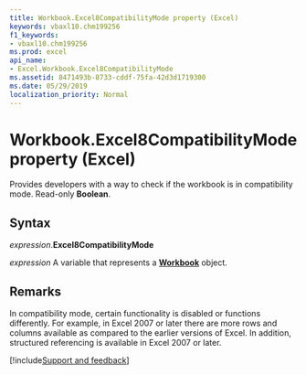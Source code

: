 ```yaml
---
title: Workbook.Excel8CompatibilityMode property (Excel)
keywords: vbaxl10.chm199256
f1_keywords:
- vbaxl10.chm199256
ms.prod: excel
api_name:
- Excel.Workbook.Excel8CompatibilityMode
ms.assetid: 8471493b-8733-cddf-75fa-42d3d1719300
ms.date: 05/29/2019
localization_priority: Normal
---
```



# Workbook.Excel8CompatibilityMode property (Excel)

Provides developers with a way to check if the workbook is in compatibility mode. Read-only **Boolean**.


## Syntax

_expression_.**Excel8CompatibilityMode**

_expression_ A variable that represents a **[Workbook](Excel.Workbook.md)** object.


## Remarks

In compatibility mode, certain functionality is disabled or functions differently. For example, in Excel 2007 or later there are more rows and columns available as compared to the earlier versions of Excel. In addition, structured referencing is available in Excel 2007 or later.




[!include[Support and feedback](~/includes/feedback-boilerplate.md)]